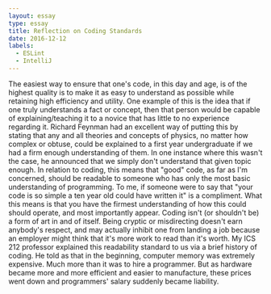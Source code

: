 ```yaml
---
layout: essay
type: essay
title: Reflection on Coding Standards
date: 2016-12-12
labels:
  - ESLint
  - IntelliJ
---
```



The easiest way to ensure that one's code, in this day and age, is of the highest quality is to make it as easy to understand as possible while retaining high efficiency and utility. One example of this is the idea that if one truly understands a fact or concept, then that person would be capable of explaining/teaching it to a novice that has little to no experience regarding it. Richard Feynman had an excellent way of putting this by stating that any and all theories and concepts of physics, no matter how complex or obtuse, could be explained to a first year undergraduate if we had a firm enough understanding of them. In one instance where this wasn't the case, he announced that we simply don't understand that given topic enough.
In relation to coding, this means that "good" code, as far as I'm concerned, should be readable to someone who has only the most basic understanding of programming. To me, if someone were to say that "your code is so simple a ten year old could have written it" is a compliment. What this means is that you have the firmest understanding of how this could should operate, and most importantly appear. Coding isn't (or shouldn't be) a form of art in and of itself. Being cryptic or misdirecting doesn't earn anybody's respect, and may actually inhibit one from landing a job because an employer might think that it's more work to read than it's worth. 
My ICS 212 professor explained this readability standard to us via a brief history of coding. He told as that in the beginning, computer memory was extremely expensive. Much more than it was to hire a programmer. But as hardware became more and more efficient and easier to manufacture, these prices went down and programmers' salary suddenly became liability. 
